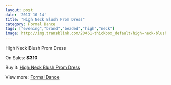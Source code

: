 ```yaml
---
layout: post
date: '2017-10-14'
title: "High Neck Blush Prom Dress"
category: Formal Dance
tags: ["evening","brand","beaded","high","neck"]
image: http://img.transblink.com/20461-thickbox_default/high-neck-blush-prom-dress.jpg
---
```

High Neck Blush Prom Dress

On Sales: **$310**
<a href="https://www.transblink.com/en/formal-dance/6462-high-neck-blush-prom-dress.html"><amp-img layout="responsive" width="600" height="600" src="//img.transblink.com/20461-thickbox_default/high-neck-blush-prom-dress.jpg" alt="High Neck Blush Prom Dress 0" /></a>
<a href="https://www.transblink.com/en/formal-dance/6462-high-neck-blush-prom-dress.html"><amp-img layout="responsive" width="600" height="600" src="//img.transblink.com/20462-thickbox_default/high-neck-blush-prom-dress.jpg" alt="High Neck Blush Prom Dress 1" /></a>

Buy it: [High Neck Blush Prom Dress](https://www.transblink.com/en/formal-dance/6462-high-neck-blush-prom-dress.html "High Neck Blush Prom Dress")

View more: [Formal Dance](https://www.transblink.com/en/6-formal-dance "Formal Dance")